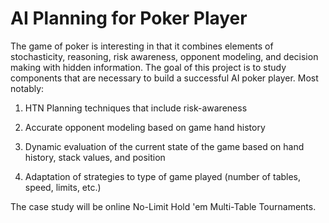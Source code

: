 # AI Planning for Poker Player
The game of poker is interesting in that it combines elements of stochasticity, reasoning, risk awareness, opponent modeling, and decision making with hidden information. The goal of this project is to study components that are necessary to build a successful AI poker player. Most notably:

1) HTN Planning techniques that include risk-awareness

2) Accurate opponent modeling based on game hand history

3) Dynamic evaluation of the current state of the game based on hand history, stack values, and position

4) Adaptation of strategies to type of game played (number of tables, speed, limits, etc.)

The case study will be online No-Limit Hold 'em Multi-Table Tournaments.